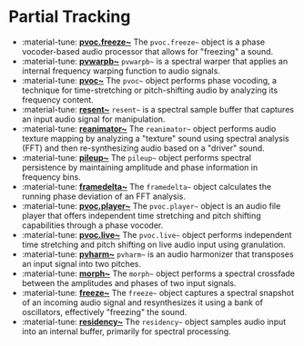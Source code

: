 # Partial Tracking

<div class="grid cards" markdown>

- :material-tune: [__pvoc.freeze~__](../../objects/pvoc.freeze~.md) The `pvoc.freeze~` object is a phase vocoder-based audio processor that allows for "freezing" a sound.
- :material-tune: [__pvwarpb~__](../../objects/pvwarpb~.md) `pvwarpb~` is a spectral warper that applies an internal frequency warping function to audio signals.
- :material-tune: [__pvoc~__](../../objects/pvoc~.md) The `pvoc~` object performs phase vocoding, a technique for time-stretching or pitch-shifting audio by analyzing its frequency content.
- :material-tune: [__resent~__](../../objects/resent~.md) `resent~` is a spectral sample buffer that captures an input audio signal for manipulation.
- :material-tune: [__reanimator~__](../../objects/reanimator~.md) The `reanimator~` object performs audio texture mapping by analyzing a "texture" sound using spectral analysis (FFT) and then re-synthesizing audio based on a "driver" sound.
- :material-tune: [__pileup~__](../../objects/pileup~.md) The `pileup~` object performs spectral persistence by maintaining amplitude and phase information in frequency bins.
- :material-tune: [__framedelta~__](../../objects/framedelta~.md) The `framedelta~` object calculates the running phase deviation of an FFT analysis.
- :material-tune: [__pvoc.player~__](../../objects/pvoc.player~.md) The `pvoc.player~` object is an audio file player that offers independent time stretching and pitch shifting capabilities through a phase vocoder.
- :material-tune: [__pvoc.live~__](../../objects/pvoc.live~.md) The `pvoc.live~` object performs independent time stretching and pitch shifting on live audio input using granulation.
- :material-tune: [__pvharm~__](../../objects/pvharm~.md) `pvharm~` is an audio harmonizer that transposes an input signal into two pitches.
- :material-tune: [__morph~__](../../objects/morph~.md) The `morph~` object performs a spectral crossfade between the amplitudes and phases of two input signals.
- :material-tune: [__freeze~__](../../objects/freeze~.md) The `freeze~` object captures a spectral snapshot of an incoming audio signal and resynthesizes it using a bank of oscillators, effectively "freezing" the sound.
- :material-tune: [__residency~__](../../objects/residency~.md) The `residency~` object samples audio input into an internal buffer, primarily for spectral processing.

</div>
